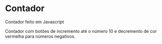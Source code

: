 # Contador
Contador feito em Javascript 

Contador com botões de incremento até o número 10 e decremento de cor vermelha para números negativos.
